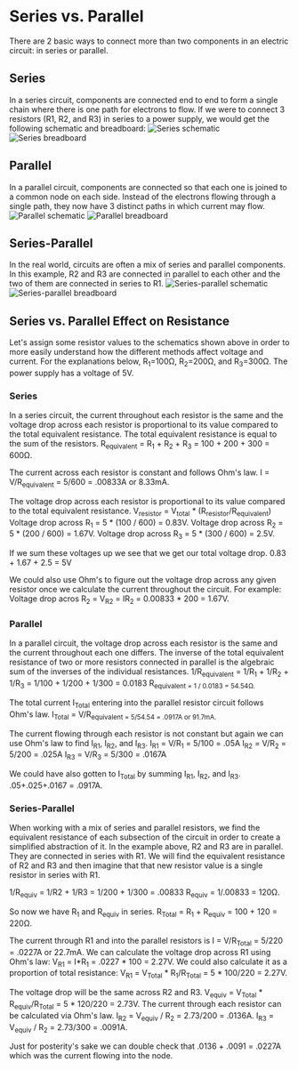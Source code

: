 # Series vs. Parallel

There are 2 basic ways to connect more than two components in an electric circuit: in series or parallel.

## Series

In a series circuit, components are connected end to end to form a single chain where there is one path for electrons to flow. If we were to connect 3 resistors (R1, R2, and R3) in series to a power supply, we would get the following schematic and breadboard:
![Series schematic](/assets/general_knowledge/series_schematic.png)
![Series breadboard](/assets/general_knowledge/series_breadboard.jpg)

## Parallel

In a parallel circuit, components are connected so that each one is joined to a common node on each side. Instead of the electrons flowing through a single path, they now have 3 distinct paths in which current may flow.
![Parallel schematic](/assets/general_knowledge/parallel_schematic.png)
![Parallel breadboard](/assets/general_knowledge/parallel_breadboard.jpg)

## Series-Parallel

In the real world, circuits are often a mix of series and parallel components. In this example, R2 and R3 are connected in parallel to each other and the two of them are connected in series to R1.
![Series-parallel schematic](/assets/general_knowledge/series_parallel_schematic.png)
![Series-parallel breadboard](/assets/general_knowledge/series_parallel_breadboard.jpg)

## Series vs. Parallel Effect on Resistance

Let's assign some resistor values to the schematics shown above in order to more easily understand how the different methods affect voltage and current. For the explanations below, R<sub>1</sub>=100Ω, R<sub>2</sub>=200Ω, and R<sub>3</sub>=300Ω. The power supply has a voltage of 5V.  

### Series

In a series circuit, the current throughout each resistor is the same and the voltage drop across each resistor is proportional to its value compared to the total equivalent resistance. The total equivalent resistance is equal to the sum of the resistors. R<sub>equivalent</sub> = R<sub>1</sub> + R<sub>2</sub> + R<sub>3</sub> = 100 + 200 + 300 = 600Ω.

The current across each resistor is constant and follows Ohm's law. I = V/R<sub>equivalent</sub> = 5/600 = .00833A or 8.33mA. 

The voltage drop across each resistor is proportional to its value compared to the total equivalent resistance.
V<sub>resistor</sub> = V<sub>total</sub> * (R<sub>resistor</sub>/R<sub>equivalent</sub>)
Voltage drop across R<sub>1</sub> = 5 * (100 / 600) = 0.83V.
Voltage drop across R<sub>2</sub> = 5 * (200 / 600) = 1.67V.
Voltage drop across R<sub>3</sub> = 5 * (300 / 600) = 2.5V.

If we sum these voltages up we see that we get our total voltage drop. 0.83 + 1.67 + 2.5 = 5V

We could also use Ohm's to figure out the voltage drop across any given resistor once we calculate the current throughout the circuit. For example:
Voltage drop acros R<sub>2</sub> = V<sub>R2</sub> = IR<sub>2</sub> = 0.00833 * 200 = 1.67V.

### Parallel

In a parallel circuit, the voltage drop across each resistor is the same and the current throughout each one differs. The inverse of the total equivalent resistance of two or more resistors connected in parallel is the algebraic sum of the inverses of the individual resistances.
1/R<sub>equivalent</sub> = 1/R<sub>1</sub> + 1/R<sub>2</sub> + 1/R<sub>3</sub> = 1/100 + 1/200 + 1/300 = 0.0183
R<sub>equivalent = 1 / 0.0183 = 54.54Ω.

The total current I<sub>Total</sub> entering into the parallel resistor circuit follows Ohm's law. I<sub>Total</sub> = V/R<sub>equivalent</equivalent> = 5/54.54 = .0917A or 91.7mA. 

The current flowing through each resistor is not constant but again we can use Ohm's law to find I<sub>R1</sub>, I<sub>R2</sub>, and I<sub>R3</sub>.
I<sub>R1</sub> = V/R<sub>1</sub> = 5/100 = .05A
I<sub>R2</sub> = V/R<sub>2</sub> = 5/200 = .025A
I<sub>R3</sub> = V/R<sub>3</sub> = 5/300 = .0167A

We could have also gotten to I<sub>Total</sub> by summing I<sub>R1</sub>, I<sub>R2</sub>, and I<sub>R3</sub>. .05+.025+.0167 = .0917A. 

### Series-Parallel

When working with a mix of series and parallel resistors, we find the equivalent resistance of each subsection of the circuit in order to create a simplified abstraction of it. In the example above, R2 and R3 are in parallel. They are connected in series with R1. We will find the equivalent resistance of R2 and R3 and then imagine that that new resistor value is a single resistor in series with R1. 

1/R<sub>equiv</sub> = 1/R2 + 1/R3 = 1/200 + 1/300 = .00833
R<sub>equiv</sub> = 1/.00833 = 120Ω.

So now we have R<sub>1</sub> and R<sub>equiv</sub> in series. R<sub>Total</sub> = R<sub>1</sub> + R<sub>equiv</sub> = 100 + 120 = 220Ω.

The current through R1 and into the parallel resistors is I = V/R<sub>Total</sub> = 5/220 = .0227A or 22.7mA.
We can calculate the voltage drop across R1 using Ohm's law: V<sub>R1</sub> = I*R<sub>1</sub> = .0227 * 100 = 2.27V.
We could also calculate it as a proportion of total resistance: V<sub>R1</sub> = V<sub>Total</sub> * R<sub>1</sub>/R<sub>Total</sub> = 5 * 100/220 = 2.27V.

The voltage drop will be the same across R2 and R3. V<sub>equiv</sub> = V<sub>Total</sub> * R<sub>equiv</sub>/R<sub>Total</sub> = 5 * 120/220 = 2.73V.
The current through each resistor can be calculated via Ohm's law.
I<sub>R2</sub> = V<sub>equiv</sub> / R<sub>2</sub> = 2.73/200 = .0136A.
I<sub>R3</sub> = V<sub>equiv</sub> / R<sub>2</sub> = 2.73/300 = .0091A.

Just for posterity's sake we can double check that .0136 + .0091 = .0227A which was the current flowing into the node.


